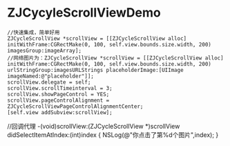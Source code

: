# ZJCycyleScrollViewDemo
    //快速集成，简单好用
    ZJCycleScrollView *scrollView = [[ZJCycleScrollView alloc] initWithFrame:CGRectMake(0, 100, self.view.bounds.size.width, 200) imagesGroup:imageArray];
    //网络图片为：ZJCycleScrollView *scrollView = [[ZJCycleScrollView alloc] initWithFrame:CGRectMake(0, 100, self.view.bounds.size.width, 200) urlStringGroup:imagesURLStrings placeholderImage:[UIImage imageNamed:@"placeholder"]];
    scrollView.delegate = self;
    scrollView.scrollTimeinterval = 3;
    scrollView.showPageControl = YES;
    scrollView.pageControlAlignment = ZJCycleScrollViewPageControlAlignmentCenter;
    [self.view addSubview:scrollView];
    
    
   //回调代理
   -(void)scrollView:(ZJCycleScrollView *)scrollView didSelectItemAtIndex:(int)index
   {
   NSLog(@"你点击了第%d个图片",index);
   }
